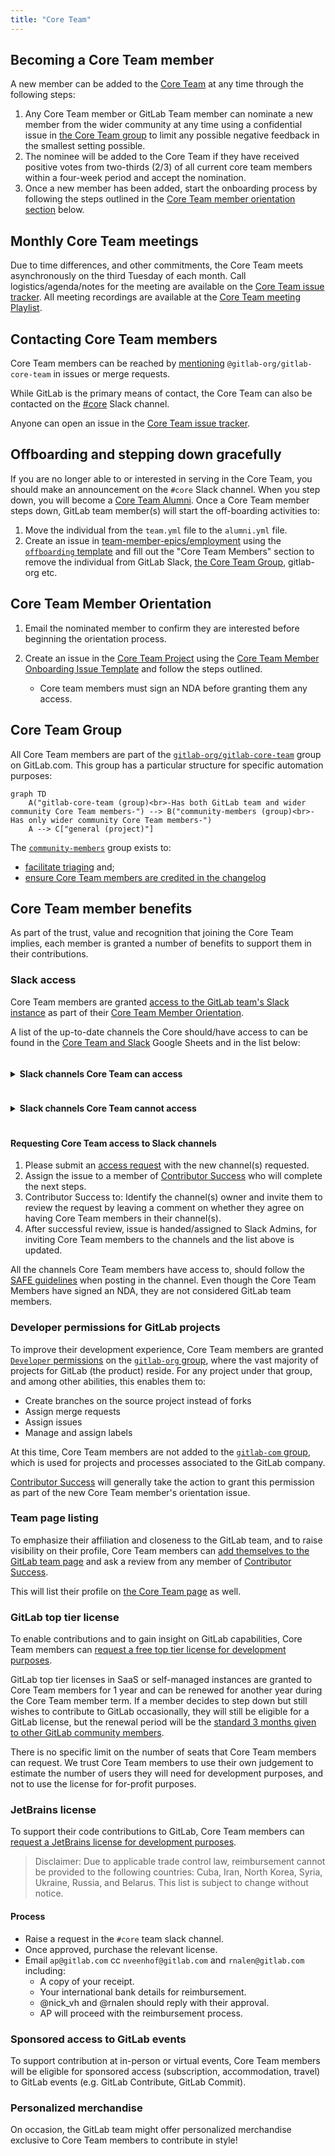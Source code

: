 ```yaml
---
title: "Core Team"
---
```


## Becoming a Core Team member

A new member can be added to the [Core Team](https://about.gitlab.com/community/core-team/) at any time through the following steps:

1. Any Core Team member or GitLab Team member can nominate a new member from the wider community at any time using a confidential issue in [the Core Team group](https://gitlab.com/groups/gitlab-org/gitlab-core-team/-/issues) to limit any possible negative feedback in the smallest setting possible.
2. The nominee will be added to the Core Team if they have received positive votes from two-thirds (2/3) of all current core team members within a four-week period and accept the nomination.
3. Once a new member has been added, start the onboarding process by following the steps outlined in the [Core Team member orientation section](/handbook/marketing/developer-relations/core-team/#core-team-member-orientation) below.

## Monthly Core Team meetings

Due to time differences, and other commitments, the Core Team meets asynchronously on the third Tuesday of each month.
Call logistics/agenda/notes for the meeting are available on the [Core Team issue tracker](https://gitlab.com/gitlab-org/gitlab-core-team/general/-/issues).
All meeting recordings are available at the [Core Team meeting Playlist](https://www.youtube.com/playlist?list=PLFGfElNsQthZ12EUkq3N9QlThvkf3WGnZ).

## Contacting Core Team members

Core Team members can be reached by [mentioning](https://docs.gitlab.com/ee/user/group/subgroups/index#mentioning-subgroups) `@gitlab-org/gitlab-core-team` in issues or merge requests.

While GitLab is the primary means of contact, the Core Team can also be contacted on the [#core](https://gitlab.slack.com/messages/core) Slack channel.

Anyone can open an issue in the [Core Team issue tracker](https://gitlab.com/gitlab-org/gitlab-core-team/general/-/issues).

## Offboarding and stepping down gracefully

If you are no longer able to or interested in serving in the Core Team, you should make an announcement on the `#core` Slack channel. When you step down, you will become a [Core Team Alumni](https://about.gitlab.com/community/core-team/). Once a Core Team member steps down, GitLab team member(s) will start the off-boarding activities to:

1. Move the individual from the `team.yml` file to the `alumni.yml` file.
2. Create an issue in [team-member-epics/employment](https://gitlab.com/gitlab-com/team-member-epics/employment/-/issues) using the [`offboarding` template](https://gitlab.com/gitlab-com/people-group/employment-templates/-/blob/main/.gitlab/issue_templates/offboarding_core_team_member.md) and fill out the "Core Team Members" section to remove the individual from GitLab Slack, [the Core Team Group](https://gitlab.com/groups/gitlab-org/gitlab-core-team/community-members/-/group_members), gitlab-org etc.

## Core Team Member Orientation

1. Email the nominated member to confirm they are interested before beginning the orientation process.
1. Create an issue in the [Core Team Project](https://gitlab.com/gitlab-org/gitlab-core-team/general) using the [Core Team Member Onboarding Issue Template](https://gitlab.com/gitlab-org/gitlab-core-team/general/-/issues/new?issuable_template=onboarding) and follow the steps outlined.

   - Core team members must sign an NDA before granting them any access.

## Core Team Group

All Core Team members are part of the [`gitlab-org/gitlab-core-team`](https://gitlab.com/gitlab-org/gitlab-core-team/) group on GitLab.com. This group has a particular structure for specific automation purposes:

```mermaid
graph TD
    A("gitlab-core-team (group)<br>-Has both GitLab team and wider community Core Team members-") --> B("community-members (group)<br>-Has only wider community Core Team members-")
    A --> C["general (project)"]
```

The [`community-members`](https://gitlab.com/gitlab-org/gitlab-core-team/community-members) group exists to:

- [facilitate triaging](https://gitlab.com/gitlab-org/quality/triage-ops/-/merge_requests/65) and;
- [ensure Core Team members are credited in the changelog](https://gitlab.com/gitlab-org/gitlab/-/merge_requests/69076)

## Core Team member benefits

As part of the trust, value and recognition that joining the Core Team implies, each member is granted a number of benefits to support them in their contributions.

### Slack access

Core Team members are granted [access to the GitLab team's Slack instance](/handbook/tools-and-tips/#channels-access) as part of their [Core Team Member Orientation](#core-team-member-orientation).

A list of the up-to-date channels the Core should/have access to can be found in the [Core Team and Slack](https://docs.google.com/spreadsheets/d/1kohQBbvk2JSl3DXrmF5TDsWVoAMi_yujFWzzAP6vq2M/edit#gid=0) Google Sheets and in the list below:

<style>
details summary * {
  display: inline-block;
}
</style>

<details>

<summary>

#### Slack channels Core Team can access

</summary>

- backend
- backend_maintainers
- backend_pairs
- cfp
- community-programs
- competition
- contributor-success
- core
- dev-advocacy-team
- developer-relations
- developer-relations-hangout
- development
- docs
- docs-tooling
- f_graphql
- f_rubocop
- f_agent_for_kubernetes
- fosdem
- frontend
- frontend_maintainers
- frontend_pairs
- g_engineering_productivity
- g_observability
- g_pipeline-security
- g_product-planning
- g_project-management
- g_runner
- gck
- gdk
- gdk-gitpod
- gdk-workspaces
- golang
- is-this-known
- jetbrains-ide
- kubernetes
- lang-ja
- lang-ru
- linux
- master-broken
- mr-coaching
- mr-feedback
- opensource
- pajamas-design-system
- production
- qa-master
- qa-nightly
- qa-preprod
- qa-production
- qa-staging
- quality
- review-apps-broken
- terraform-provider
- triage
- triage-automations
- tw-team
- ux_coworking
- vim
- website

</details>

<details>

<summary>

#### Slack channels Core Team cannot access

</summary>

- release-post
- security
- questions
- connect-to-contribute
- all-caps
- random
- whats-happening-at-gitlab
- thanks
- diversity_inclusion_and_belonging
- company-fyi
- contribute2021
- ux

</details>

#### Requesting Core Team access to Slack channels

1. Please submit an [access request](https://gitlab.com/gitlab-com/team-member-epics/access-requests/-/issues/new?issuable_template=Individual_Bulk_Access_Request) with the new channel(s) requested.
1. Assign the issue to a member of [Contributor Success](/handbook/marketing/developer-relations/contributor-success/#team-members) who will complete the next steps.
1. Contributor Success to: Identify the channel(s) owner and invite them to review the request by leaving a comment on whether they agree on having Core Team members in their channel(s).
1. After successful review, issue is handed/assigned to Slack Admins, for inviting Core Team members to the channels and the list above is updated.

All the channels Core Team members have access to, should follow the [SAFE guidelines](/handbook/legal/safe-framework/) when posting in the channel. Even though the Core Team Members have signed an NDA, they are not considered GitLab team members.

### Developer permissions for GitLab projects

To improve their development experience, Core Team members are granted [`Developer` permissions](https://docs.gitlab.com/ee/user/permissions#group-members-permissions) on the [`gitlab-org` group](https://gitlab.com/gitlab-org), where the vast majority of projects for GitLab (the product) reside. For any project under that group, and among other abilities, this enables them to:

- Create branches on the source project instead of forks
- Assign merge requests
- Assign issues
- Manage and assign labels

At this time, Core Team members are not added to the [`gitlab-com` group](https://gitlab.com/gitlab-com), which is used for projects and processes associated to the GitLab company.

[Contributor Success](/handbook/marketing/developer-relations/contributor-success/#team-members) will generally take the action to grant this permission as part of the new Core Team member's orientation issue.

### Team page listing

To emphasize their affiliation and closeness to the GitLab team, and to raise visibility on their profile, Core Team members can [add themselves to the GitLab team page](/handbook/editing-handbook/#add-yourself-to-the-team-page) and ask a review from any member of [Contributor Success](/handbook/marketing/developer-relations/contributor-success/#team-members).

This will list their profile on [the Core Team page](https://about.gitlab.com/community/core-team/) as well.

### GitLab top tier license

To enable contributions and to gain insight on GitLab capabilities, Core Team members can [request a free top tier license for development purposes](/handbook/marketing/developer-relations/contributor-success/community-contributors-workflows#contributing-to-the-gitlab-enterprise-edition-ee).

GitLab top tier licenses in SaaS or self-managed instances are granted to Core Team members for 1 year and can be renewed for another year during the Core Team member term. If a member decides to step down but still wishes to contribute to GitLab occasionally, they will still be eligible for a GitLab license, but the renewal period will be the [standard 3 months given to other GitLab community members](/handbook/marketing/developer-relations/contributor-success/community-contributors-workflows#contributing-to-the-gitlab-enterprise-edition-ee).

There is no specific limit on the number of seats that Core Team members can request. We trust Core Team members to use their own judgement to estimate the number of users they will need for development purposes, and not to use the license for for-profit purposes.

### JetBrains license

To support their code contributions to GitLab, Core Team members can [request a JetBrains license for development purposes](/handbook/tools-and-tips/other-apps/#jetbrains).

> Disclaimer: Due to applicable trade control law, reimbursement cannot be provided to the following countries: Cuba, Iran, North Korea, Syria, Ukraine, Russia, and Belarus. This list is subject to change without notice.

#### Process

- Raise a request in the `#core` team slack channel.
- Once approved, purchase the relevant license.
- Email `ap@gitlab.com` cc `nveenhof@gitlab.com` and `rnalen@gitlab.com` including:
  - A copy of your receipt.
  - Your international bank details for reimbursement.
  - @nick_vh and @rnalen should reply with their approval.
  - AP will proceed with the reimbursement process.

### Sponsored access to GitLab events

To support contribution at in-person or virtual events, Core Team members will be eligible for sponsored access (subscription, accommodation, travel) to GitLab events (e.g. GitLab Contribute, GitLab Commit).

### Personalized merchandise

On occasion, the GitLab team might offer personalized merchandise exclusive to Core Team members to contribute in style!

